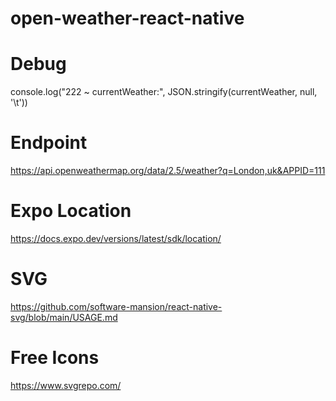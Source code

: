 # open-weather-react-native

# Debug
console.log("222 ~ currentWeather:", JSON.stringify(currentWeather, null, '\t'))

# Endpoint
https://api.openweathermap.org/data/2.5/weather?q=London,uk&APPID=111

# Expo Location
https://docs.expo.dev/versions/latest/sdk/location/

# SVG
https://github.com/software-mansion/react-native-svg/blob/main/USAGE.md

# Free Icons
https://www.svgrepo.com/